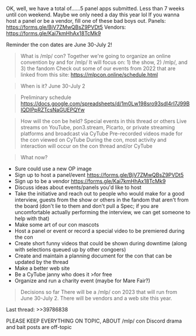 OK, well, we have a total of......5 panel apps submitted.
Less than 7 weeks until con weekend.
Maybe we only need a day this year lol
If you wanna host a panel or be a vendor, fill one of these bad boys out.
Panels: https://forms.gle/BjV7ZMwQBsZ9PVDt5
Vendors: https://forms.gle/Kai7kmHhAx18TcMk9

Reminder the con dates are June 30-July 2!

>What is /mlp/ con?
Together we're going to organize an online convention by and for /mlp/
It will focus on: 1) the show, 2) /mlp/, and 3) the fandom
Check out some of our events from 2022 that are linked from this site: https://mlpcon.online/schedule.html

>When is it?
June 30-July 2

>Preliminary schedule
https://docs.google.com/spreadsheets/d/1m0Lw198sro93sdI4rI7J99BIQDIPpRZTcsNaGUEPQYw

>How will the con be held?
Special events in this thread or others
Live streams on YouTube, pon3.stream, Picarto, or private streaming platforms and broadcast via CyTube
Pre-recorded videos made for the con viewed on CyTube
During the con, most activity and interaction will occur on the con thread and/or CyTube

>What now?
- Sure could use a new OP image
- Sign up to host a panel/event https://forms.gle/BjV7ZMwQBsZ9PVDt5
- Sign up to be a vendor https://forms.gle/Kai7kmHhAx18TcMk9
- Discuss ideas about events/panels you'd like to host
- Take the initiative and reach out to people who would make for a good interview, guests from the show or others in the fandom that aren't from the board (don't lie to them and don't pull a Spec; if you are uncomfortable actually performing the interview, we can get someone to help with that)
- Make some art of our con mascots
- Host a panel or event or record a special video to be premiered during the con
- Create short funny videos that could be shown during downtime (along with selections queued up by other congoers)
- Create and maintain a planning document for the con that can be updated by the thread
- Make a better web site
- Be a CyTube janny who does it >for free
- Organize and run a charity event (maybe for Mare Fair?)

>Decisions so far
There will be a /mlp/ con 2023 that will run from June 30-July 2. There will be vendors and a web site this year.

Last thread: >>39786838

PLEASE KEEP EVERYTHING ON TOPIC, ABOUT /mlp/ con
Discord drama and bait posts are off-topic
